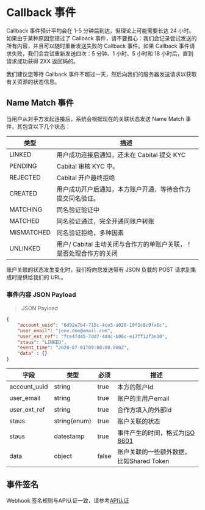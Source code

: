 # Callback 事件

Callback 事件预计平均会在 1-5 分钟后到达，但理论上可能需要长达 24 小时。如果由于某种原因您错过了 Callback 事件，请不要担心：我们会记录尝试发送的所有内容，并且可以随时重新发送失败的 Callback 事件。如果 Callback 事件请求失败，我们会尝试重新发送四次：5 分钟、1 小时、5 小时和 18 小时后，直到请求成功获得 2XX 返回码的。

我们建议您等待 Callback 事件不超过一天，然后向我们的服务器发送请求以获取有关资源的状态信息。


## Name Match 事件

当用户从对手方发起连接后，系统会根据现在的关联状态发送 Name Match 事件，其包含以下几个状态：

类型 | 描述
--------- | -----------
LINKED | 用户成功连接后通知，还未在 Cabital 提交 KYC
PENDING | Cabital 审核 KYC 中。
REJECTED | Cabital 开户最终拒绝
CREATED | 用户成功开户后通知，本方账户开通，等待合作方提交同名验证。
MATCHING | 同名验证验证中
MATCHED | 同名验证通过，完全开通同账户转账
MISMATCHED | 同名验证拒绝，多种因素
UNLINKED | 用户/ Cabital 主动关闭与合作方的单账户关联，！是否处理合作方的关闭

<!-- READYFORMATCHING | 我方KYC通过，等待合作方提交同名验证 (以后）-->

账户关联的状态发生变化时，我们将向您发送带有 JSON 负载的 POST 请求到集成时提供给我们的 URL。

### 事件内容 JSON Payload

> JSON Payload
 
```json
{
    "account_uuid": "6d92e7b4-715c-4ce3-a028-19f1c8c9fa6c",
    "user_email": "jone.doe@email.com",
    "user_ext_ref": "fce4fd45-7dd7-4d4c-b06c-e17ff12f3e30",
    "staus": "LINKED",
    "event_time": "2020-07-01T09:00:00.000Z",
    "data" : {}
}
```

字段 | 类型 | 必须 | 描述
--------- | ------- | ------------|-----------
account_uuid | string | true | 本方的账户Id
user_email | string | true | 账户的主用户email
user_ext_ref | string | true | 合作方填入的外部Id
staus | string(enum) | true | 账户关联的状态
staus | datestamp | true | 事件产生的时间，格式为[ISO 8601](https://en.wikipedia.org/wiki/ISO_8601)
data | object | false | 账户关联的一些额外数据，比如Shared Token


<!-- ## Transfer事件

当对手方发起划转后，系统会根据现在的划转状态发送 Transfer事件 事件，其包含以下几个状态：

- SUCCESS
- FAILED

<aside class="notice">
通常不需要监听 Transfer 事件，因为Transfer结果是同期返回给对手方的。
</aside>
### 事件内容 JSON Payload

> JSON Payload
 
```json
{
    "transfer_id": "4c416854-8970-4838-99ad-febc437ac81d",
    "amount": "1000.365",
    "symbol": "USDT",
    "direction": "DEBIT",
    "conversion_id": "d81adf6d-0322-41d7-8c32-669203e35f11",
    "external_id": "adb8f31d-7a71-4003-85d7-3ac58158461f",
    "created_at": 1633445162,
    "status": "SUCCESS"
}
```

字段 | 类型 | 描述
--------- | ------- | -----------
transfer_id | string(uuid) | 划转订单ID
amount | string(number) | 数量
symbol | string | 划转的货币
direction | string(enum) | 划转的方向，以Cabital为中心，`CREDIT`为充值，`DEBIT`为提款
conversion_id | string(uuid) | C+T关联交易中的转换订单ID，非必须
external_id | string(50) | 合作方的第三方ID，非必需
status | string(enum) | 划转的结果，SUCCESS / FAILED -->

## 事件签名

Webhook 签名规则与API认证一致，请参考[API认证](#api)